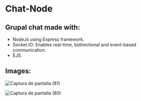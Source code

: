 # Chat-Node
## Grupal chat made with:
  - NodeJs using Express framework.
  - Socket.IO: Enables real-time, bidirectional and event-based communication.
  - EJS.
  ## Images:
  
  ![Captura de pantalla (81)](https://user-images.githubusercontent.com/50575842/77165112-f9bead00-6ab1-11ea-8541-c2864f0956f1.png)
  
  ![Captura de pantalla (80)](https://user-images.githubusercontent.com/50575842/77165161-0cd17d00-6ab2-11ea-8b59-0c20c48e0497.png)
  
